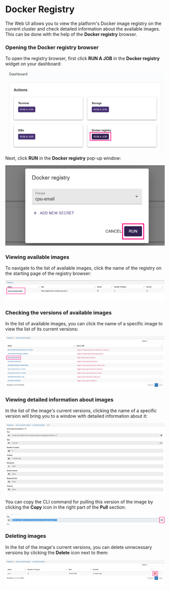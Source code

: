 # Docker Registry

The Web UI allows you to view the platform's Docker image registry on the current cluster and check detailed information about the available images. This can be done with the help of the **Docker registry** browser.  

### Opening the Docker registry browser

To open the registry browser, first click **RUN A JOB** in the **Docker registry** widget on your dashboard:

![](../.gitbook/assets/image%20%28136%29.png)

Next, click **RUN** in the **Docker registry** pop-up window:

![](../.gitbook/assets/image%20%28132%29.png)

### Viewing available images

To navigate to the list of available images, click the name of the registry on the starting page of the registry browser:

![](../.gitbook/assets/image%20%28131%29.png)

### Checking the versions of available images

In the list of available images, you can click the name of a specific image to view the list of its current versions:

![](../.gitbook/assets/image%20%28129%29.png)

### Viewing detailed information about images

In the list of the image's current versions, clicking the name of a specific version will bring you to a window with detailed information about it:

![](../.gitbook/assets/image%20%28126%29.png)

You can copy the CLI command for pulling this version of the image by clicking the **Copy** icon in the right part of the **Pull** section:

![](../.gitbook/assets/image%20%28128%29.png)

### Deleting images

In the list of the image's current versions, you can delete unnecessary versions by clicking the **Delete** icon next to them:

![](../.gitbook/assets/image%20%28124%29.png)

